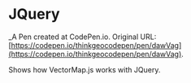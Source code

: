 # JQuery
 _A Pen created at CodePen.io. Original URL: [https://codepen.io/thinkgeocodepen/pen/dawVag](https://codepen.io/thinkgeocodepen/pen/dawVag).

 Shows how VectorMap.js works with JQuery.